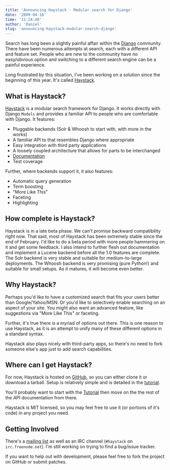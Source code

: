 ```yaml
---
title: 'Announcing Haystack - Modular search for Django'
date: '2009-04-16'
time: '11:24:48'
author: 'Daniel'
slug: 'announcing-haystack-modular-search-django'
---
```


<p>
    Search has long been a slightly painful affair within the
    <a href="http://www.djangoproject.com/">Django</a> community. There have been
    numerous attempts at search, each with a different API and feature set. People
    who are new to the community have no easy/obvious option and switching to a
    different search engine can be a painful experience.
</p>

<p>
    Long frustrated by this situation, I've been working on a solution since the
    beginning of this year. It's called
    <a href="http://haystacksearch.org/">Haystack</a>.
</p>

<h2>What is Haystack?</h2>

<p>
    <a href="http://haystacksearch.org/">Haystack</a> is a modular search
    framework for Django. It works directly with Django <code>Models</code> and
    provides a familiar API to people who are comfortable with Django. It features:
</p>

<ul>
    <li>Pluggable backends (Solr &amp; Whoosh to start with, with more in the works)</li>
    <li>A familiar API to that resembles Django where appropriate</li>
    <li>Easy integration with third party applications</li>
    <li>A loosely coupled architecture that allows for parts to be interchanged</li>
    <li><a href="http://haystacksearch.org/docs/">Documentation</a></li>
    <li>Test coverage</li>
</ul>

<p>Further, where backends support it, it also features:</p>

<ul>
    <li>Automatic query generation</li>
    <li>Term boosting</li>
    <li>"More Like This"</li>
    <li>Faceting</li>
    <li>Highlighting</li>
</ul>

<h2>How complete is Haystack?</h2>

<p>
    Haystack is in a late beta phase. We can't promise backward compatibility
    right now. That said, most of Haystack has been extremely stable since the
    end of February. I'd like to do a beta period with more people hammering on
    it and get some feedback. I also intend to further flesh out documentation
    and implement a Lucene backend before all the 1.0 features are complete.
    The Solr backend is very stable and suitable for medium-to-large
    deployments. The Whoosh backend is very promising (pure Python!) and
    suitable for small setups. As it matures, it will become even better.
</p>

<h2>Why Haystack?</h2>

<p>
    Perhaps you'd like to have a customized search that fits your users better
    than Google/Yahoo/MSN. Or you'd like to selectively enable searching on
    an aspect of your site. You might also want an advanced feature, like
    suggestions via "More Like This" or faceting.
</p>

<p>
    Further, it's true there is a myriad of options out there. This is one
    reason to use Haystack, as it is an attempt to unify many of these different
    options in a standard syntax.
</p>

<p>
    Haystack also plays nicely with third-party apps, so there's no need to
    fork someone else's app just to add search capabilities.
</p>

<h2>Where can I get Haystack?</h2>

<p>
    For now, Haystack is hosted on
    <a href="http://github.com/toastdriven/django-haystack">GitHub</a>, so you
    can either clone it or download a tarball. Setup is relatively simple and is
    detailed in the 
    <a href="http://haystacksearch.org/docs/tutorial.html">tutorial</a>.
</p>

<p>
    You'll probably want to start with the
    <a href="http://haystacksearch.org/docs/tutorial.html">Tutorial</a> then
    move on the the rest of the API documentation from there.
</p>

<p>
    Haystack is MIT licensed, so you may feel free to use it (or portions of
    it's code) in any project you need.
</p>

<h2>Getting Involved</h2>

<p>
    There's a <a href="http://groups.google.com/group/django-haystack/">mailing
    list</a> as well as an IRC channel (<code>#haystack</code> on
    <code>irc.freenode.net</code>). I'm still working on trying to find a
    bug/issue tracker.
</p>

<p>
    If you want to help out with development, please feel free to fork the
    project on GitHub or submit patches.
</p>